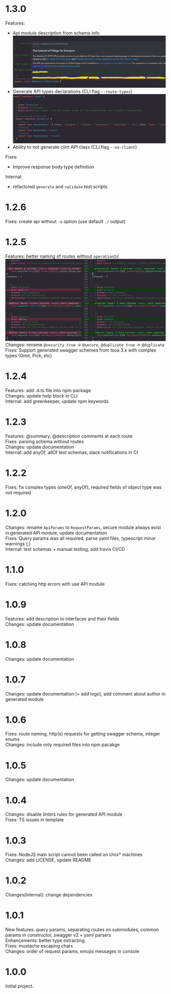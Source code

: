 # 1.3.0  
Features:  
  - Api module description from schema info  
    ![api description](./assets/changelog_assets/api-module-description.jpg)  
  - Generate API types declarations (CLI flag `--route-types`)  
    ![route types](./assets/changelog_assets/route-types.jpg)  
  - Ability to not generate clint API class (CLI flag `--no-client`)  

Fixes:  
  - Improve response body type definition  

Internal:  
  - refactored `generate` and `validate` test scripts  

# 1.2.6  
Fixes: create api without `-o` option (use default `./` output)  

# 1.2.5  
Features: better naming of routes without `operationId`  
![route naming](./assets/changelog_assets/1.2.5_route_naming.jpg)  
Changes: rename `@security true` -> `@secure`, `@duplicate true` -> `@duplicate`  
Fixes: Support generated swagger schemes from tsoa 3.x with complex types (Omit, Pick, etc)  

# 1.2.4  
Features: add .d.ts file into npm package  
Changes: update help block in CLI  
Internal: add greenkeeper, update npm keywords  

# 1.2.3  
Features: @summary, @description comments at each route  
Fixes: parsing schema without routes  
Changes: update documentation  
Internal: add anyOf, allOf test schemas, slack notifications in CI  

# 1.2.2  
Fixes: fix complex types (oneOf, anyOf), required fields of object type was not required  

# 1.2.0  
Changes: rename `ApiParams` to `RequestParams`, secure module always exist in generated API module, update documentation  
Fixes: Query params was all required, parse yaml files, typescript minor warnings (;)  
Internal: test schemas + manual testing, add travis CI/CD  

# 1.1.0  
Fixes: catching http errors with use API module  

# 1.0.9  
Features: add description to interfaces and their fields  
Changes: update documentation  

# 1.0.8  
Changes: update documentation  

# 1.0.7  
Changes: update documentation (+ add logo), add comment about author in generated module  

# 1.0.6  
Fixes: route naming, http(s) requests for getting swagger schema, integer enums  
Changes: include only required files into npm pacakge  

# 1.0.5  
Changes: update documentation  

# 1.0.4  
Changes: disable linters rules for generated API module  
Fixes: TS issues in template  

# 1.0.3  
Fixes: NodeJS main script cannot been called on Unix* machines  
Changes: add LICENSE, update README  

# 1.0.2  
Changes(Internal): change dependencies  

# 1.0.1  
New features: query params, separating routes on submodules, common params in constructor, swagger v2 + yaml parsers  
Enhancements: better type extracting.  
Fixes: mustache escaping chars  
Changes: order of request params, emojis messages in console  

# 1.0.0  
Initial project.  
